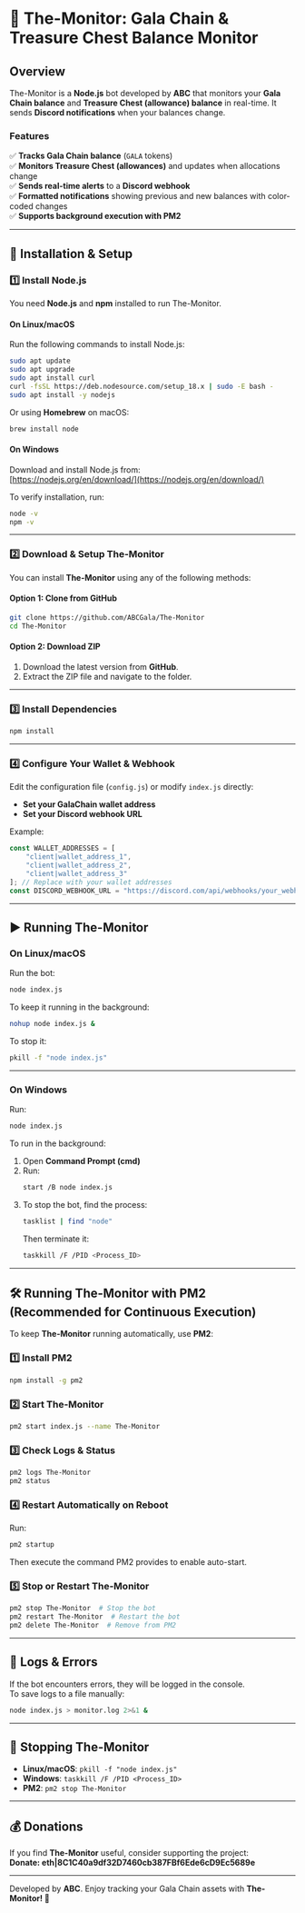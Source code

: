 # 📌 The-Monitor: Gala Chain & Treasure Chest Balance Monitor  

## Overview  
The-Monitor is a **Node.js** bot developed by **ABC** that monitors your **Gala Chain balance** and **Treasure Chest (allowance) balance** in real-time. It sends **Discord notifications** when your balances change.  

### Features  
✅ **Tracks Gala Chain balance** (`GALA` tokens)  
✅ **Monitors Treasure Chest (allowances)** and updates when allocations change  
✅ **Sends real-time alerts** to a **Discord webhook**  
✅ **Formatted notifications** showing previous and new balances with color-coded changes  
✅ **Supports background execution with PM2**  

---

## 🚀 Installation & Setup  

### 1️⃣ Install Node.js  
You need **Node.js** and **npm** installed to run The-Monitor.  

#### On Linux/macOS  
Run the following commands to install Node.js:  
```bash
sudo apt update
sudo apt upgrade
sudo apt install curl
curl -fsSL https://deb.nodesource.com/setup_18.x | sudo -E bash -
sudo apt install -y nodejs
```
Or using **Homebrew** on macOS:  
```bash
brew install node
```

#### On Windows  
Download and install Node.js from:  
[https://nodejs.org/en/download/](https://nodejs.org/en/download/)  

To verify installation, run:  
```bash
node -v
npm -v
```

---

### 2️⃣ Download & Setup The-Monitor  
You can install **The-Monitor** using any of the following methods:  

#### Option 1: Clone from GitHub  
```bash
git clone https://github.com/ABCGala/The-Monitor
cd The-Monitor
```

#### Option 2: Download ZIP  
1. Download the latest version from **GitHub**.  
2. Extract the ZIP file and navigate to the folder.  

---

### 3️⃣ Install Dependencies  
```bash
npm install
```

---

### 4️⃣ Configure Your Wallet & Webhook  
Edit the configuration file (`config.js`) or modify `index.js` directly:  
- **Set your GalaChain wallet address**  
- **Set your Discord webhook URL**  

Example:  
```js
const WALLET_ADDRESSES = [
    "client|wallet_address_1",
    "client|wallet_address_2",
    "client|wallet_address_3"
]; // Replace with your wallet addresses
const DISCORD_WEBHOOK_URL = "https://discord.com/api/webhooks/your_webhook";
```

---

## ▶️ Running The-Monitor  

### On Linux/macOS  
Run the bot:  
```bash
node index.js
```
To keep it running in the background:  
```bash
nohup node index.js &  
```
To stop it:  
```bash
pkill -f "node index.js"
```

---

### On Windows  
Run:  
```bash
node index.js
```
To run in the background:  
1. Open **Command Prompt (cmd)**  
2. Run:  
   ```bash
   start /B node index.js
   ```
3. To stop the bot, find the process:  
   ```bash
   tasklist | find "node"
   ```
   Then terminate it:  
   ```bash
   taskkill /F /PID <Process_ID>
   ```

---

## 🛠 Running The-Monitor with PM2 (Recommended for Continuous Execution)  

To keep **The-Monitor** running automatically, use **PM2**:  

### 1️⃣ Install PM2  
```bash
npm install -g pm2
```

### 2️⃣ Start The-Monitor  
```bash
pm2 start index.js --name The-Monitor
```

### 3️⃣ Check Logs & Status  
```bash
pm2 logs The-Monitor
pm2 status
```

### 4️⃣ Restart Automatically on Reboot  
Run:  
```bash
pm2 startup
```
Then execute the command PM2 provides to enable auto-start.  

### 5️⃣ Stop or Restart The-Monitor  
```bash
pm2 stop The-Monitor  # Stop the bot
pm2 restart The-Monitor  # Restart the bot
pm2 delete The-Monitor  # Remove from PM2
```

---

## 📜 Logs & Errors  
If the bot encounters errors, they will be logged in the console.  
To save logs to a file manually:  
```bash
node index.js > monitor.log 2>&1 &
```

---

## 🛑 Stopping The-Monitor  
- **Linux/macOS**: `pkill -f "node index.js"`  
- **Windows**: `taskkill /F /PID <Process_ID>`  
- **PM2**: `pm2 stop The-Monitor`  

---

## 💰 Donations  
If you find **The-Monitor** useful, consider supporting the project:  
**Donate: eth|8C1C40a9df32D7460cb387FBf6Ede6cD9Ec5689e**  

---

Developed by **ABC**. Enjoy tracking your Gala Chain assets with **The-Monitor! 🚀**  
